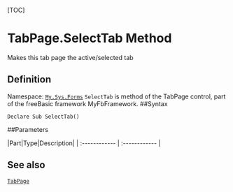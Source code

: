 [TOC]
# TabPage.SelectTab Method
Makes this tab page the active/selected tab
## Definition
Namespace: [`My.Sys.Forms`](My.Sys.Forms.md)
`SelectTab` is method of the TabPage control, part of the freeBasic framework MyFbFramework.
##Syntax
```freeBasic
Declare Sub SelectTab()
```

##Parameters

|Part|Type|Description|
| :------------ | :------------ |
## See also
[`TabPage`](TabPage.md)

